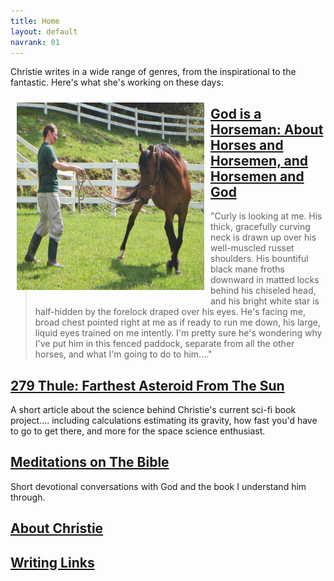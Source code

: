 ```yaml
---
title: Home
layout: default
navrank: 01
---
```



Christie writes in a wide range of genres, from the inspirational to the fantastic.  Here's what she's working on these days:


<img style="margin: 10px; float: left;" alt="Me and Curly" src="images/mevscurlyfix.JPG" width="300px" height="300px"/>

## [God is a Horseman: About Horses and Horsemen, and Horsemen and God](GIAH/giah.html)

> "Curly is looking at me.  His thick, gracefully curving neck is drawn up over his well-muscled russet shoulders.  His bountiful black mane froths downward in matted locks behind his chiseled head, and his bright white star is half-hidden by the forelock draped over his eyes.   He's facing me, broad chest pointed right at me as if ready to run me down, his large, liquid eyes trained on me intently.  I'm pretty sure he's wondering why I've put him in this fenced paddock, separate from all the other horses, and what I'm going to do to him...."


<h2 class="nofloat"><a href="LFA/Thule_for_webpage.md">279 Thule: Farthest Asteroid From The Sun</a></h2>

A short article about the science behind Christie's current sci-fi book project.... including calculations estimating its gravity, how fast you'd have to go to get there, and more for the space science enthusiast.


[Meditations on The Bible](MED/meditations2.md)
------------------------------------------
Short devotional conversations with God and the book I understand him through.


[About Christie](BIO/bio5.md)
------------------------------

[Writing Links](WRI/writing.md)
---------------------------
